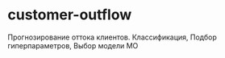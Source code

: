 # customer-outflow
Прогнозирование оттока клиентов. Классификация, Подбор гиперпараметров, Выбор модели МО

